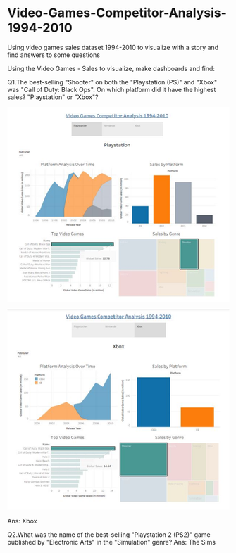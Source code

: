 # Video-Games-Competitor-Analysis-1994-2010
Using video games sales dataset 1994-2010 to visualize with a story and find answers to some questions 


Using the Video Games - Sales to visualize, make dashboards and find:

Q1.The best-selling "Shooter" on both the "Playstation (PS)" and "Xbox" was "Call of Duty: Black Ops". On which platform did it have the highest sales? "Playstation" or "Xbox"?

![](Images/Image1.jpg)

![](Images/Image2.jpg)

Ans: Xbox

Q2.What was the name of the best-selling "Playstation 2 (PS2)" game published by "Electronic Arts" in the "Simulation" genre?
Ans: The Sims 

